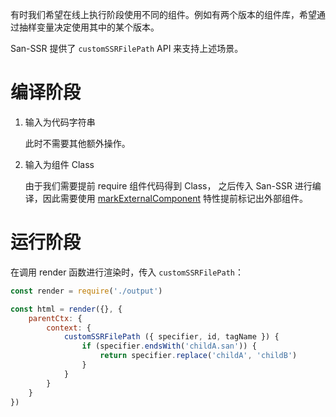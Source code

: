有时我们希望在线上执行阶段使用不同的组件。例如有两个版本的组件库，希望通过抽样变量决定使用其中的某个版本。

San-SSR 提供了 `customSSRFilePath` API 来支持上述场景。

# 编译阶段

1. 输入为代码字符串

    此时不需要其他额外操作。

2. 输入为组件 Class

    由于我们需要提前 require 组件代码得到 Class， 之后传入 San-SSR 进行编译，因此需要使用 [markExternalComponent](./使用-markExternalComponent-特性进行编译.md) 特性提前标记出外部组件。

# 运行阶段

在调用 render 函数进行渲染时，传入 `customSSRFilePath`：

```javascript
const render = require('./output')

const html = render({}, {
    parentCtx: {
        context: {
            customSSRFilePath ({ specifier, id, tagName }) {
                if (specifier.endsWith('childA.san')) {
                    return specifier.replace('childA', 'childB')
                }
            }
        }
    }
})
```